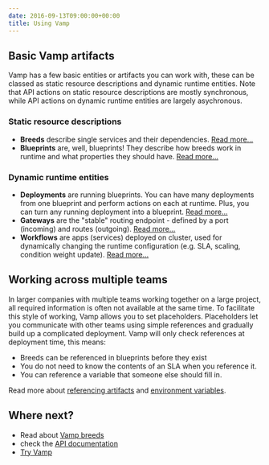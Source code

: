 ```yaml
---
date: 2016-09-13T09:00:00+00:00
title: Using Vamp
---
```


## Basic Vamp artifacts
Vamp has a few basic entities or artifacts you can work with, these can be classed as static resource descriptions and dynamic runtime entities. Note that API actions on static resource descriptions are mostly synchronous, while API actions on dynamic runtime entities are largely asychronous.

### Static resource descriptions

-   **Breeds** describe single services and their dependencies.  [Read more...](/resources/using-vamp/breeds/)
-   **Blueprints** are, well, blueprints! They describe how breeds work in runtime and what properties they should have.  [Read more...](/resources/using-vamp/blueprints/)  

### Dynamic runtime entities

-   **Deployments** are running blueprints. You can have many deployments from one blueprint and perform actions on each at runtime. Plus, you can turn any running deployment into a blueprint.  [Read more...](/resources/using-vamp/deployments/)  
-   **Gateways** are the "stable" routing endpoint - defined by a port (incoming) and routes (outgoing).  [Read more...](/resources/using-vamp/gateways/) 
-   **Workflows** are apps (services) deployed on cluster, used for dynamically changing the runtime configuration (e.g. SLA, scaling, condition weight update).  [Read more...](/resources/using-vamp/workflows/)


## Working across multiple teams

In larger companies with multiple teams working together on a large project, all required information is often not available at the same time. To facilitate this style of working, Vamp allows you to set placeholders. Placeholders let you communicate with other teams using simple references and gradually build up a complicated deployment. Vamp will only check references at deployment time, this means:

- Breeds can be referenced in blueprints before they exist 
- You do not need to know the contents of an SLA when you reference it.
- You can reference a variable that someone else should fill in.

Read more about [referencing artifacts](/resources/using-vamp/references/) and [environment variables](/resources/using-vamp/environment-variables/).

## Where next?

* Read about [Vamp breeds](/resources/using-vamp/breeds/)
* check the [API documentation](/resources/api-documentation/)
* [Try Vamp](/try-vamp)

